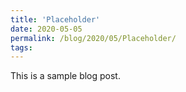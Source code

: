 ```yaml
---
title: 'Placeholder'
date: 2020-05-05
permalink: /blog/2020/05/Placeholder/
tags:
---
```


This is a sample blog post. 

<!-- Headings are cool
======

You can have many headings
======

Aren't headings cool? 
------ -->
